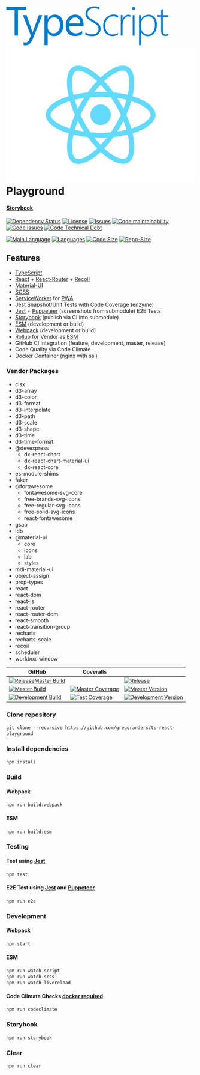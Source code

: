 # [<img src="./typescript.svg" />](http://www.typescriptlang.org/) [<img src="./react.svg" />](https://reactjs.org/) Playground

#### [Storybook](https://gregoranders.github.io/ts-react-playground-docs)

[![Dependency Status][daviddm-image]][daviddm-url]
[![License][license-image]][license-url]
[![Issues][issues-image]][issues-url]
[![Code maintainability][code-maintainability-image]][code-maintainability-url] [![Code issues][code-issues-image]][code-issues-url] [![Code Technical Debt][code-tech-debt-image]][code-tech-debt-url]

[![Main Language][language-image]][code-metric-url] [![Languages][languages-image]][code-metric-url] [![Code Size][code-size-image]][code-metric-url] [![Repo-Size][repo-size-image]][code-metric-url]

## Features

- [TypeScript](http://www.typescriptlang.org/)
- [React](https://reactjs.org/) + [React-Router](https://reacttraining.com/react-router/) + [Recoil](https://recoiljs.org/)
- [Material-UI](https://material-ui.com/getting-started/example-projects/)
- [SCSS](https://sass-lang.com/)
- [ServiceWorker](https://developers.google.com/web/fundamentals/primers/service-workers/) for [PWA](https://web.dev/progressive-web-apps/)
- [Jest](https://jestjs.io) Snapshot/Unit Tests with Code Coverage (enzyme)
- [Jest](https://jestjs.io) + [Puppeteer](https://pptr.dev) (screenshots from submodule) E2E Tests
- [Storybook](https://storybook.js.org) (publish via CI into submodule)
- [ESM](https://github.com/guybedford/es-module-shims) (development or build)
- [Webpack](https://webpack.js.org) (development or build)
- [Rollup](https://rollupjs.org) for Vendor as [ESM](https://github.com/guybedford/es-module-shims)
- GitHub CI Integration (feature, development, master, release)
- Code Quality via Code Climate
- Docker Container (nginx with ssl)

### Vendor Packages

- clsx
- d3-array
- d3-color
- d3-format
- d3-interpolate
- d3-path
- d3-scale
- d3-shape
- d3-time
- d3-time-format
- @devexpress
  - dx-react-chart
  - dx-react-chart-material-ui
  - dx-react-core
- es-module-shims
- faker
- @fortawesome
  - fontawesome-svg-core
  - free-brands-svg-icons
  - free-regular-svg-icons
  - free-solid-svg-icons
  - react-fontawesome
- gsap
- idb
- @material-ui
  - core
  - icons
  - lab
  - styles
- mdi-material-ui
- object-assign
- prop-types
- react
- react-dom
- react-is
- react-router
- react-router-dom
- react-smooth
- react-transition-group
- recharts
- recharts-scale
- recoil
- scheduler
- workbox-window

| GitHub                                                           | Coveralls                                                                  |                                                                              |
| ---------------------------------------------------------------- | -------------------------------------------------------------------------- | ---------------------------------------------------------------------------- |
| [![ReleaseMaster Build][release-build-image]][release-url]       |                                                                            | [![Release][release-image]][release-url]                                     |
| [![Master Build][master-build-image]][master-url]                | [![Master Coverage][master-coveralls-image]][master-coveralls-url]         | [![Master Version][master-version-image]][master-version-url]                |
| [![Development Build][development-build-image]][development-url] | [![Test Coverage][development-coveralls-image]][development-coveralls-url] | [![Development Version][development-version-image]][development-version-url] |

### Clone repository

```
git clone --recursive https://github.com/gregoranders/ts-react-playground
```

### Install dependencies

```
npm install
```

### Build

#### Webpack

```
npm run build:webpack
```

#### ESM

```
npm run build:esm
```

### Testing

#### Test using [Jest](https://jestjs.io/)

```
npm test
```

#### E2E Test using [Jest](https://jestjs.io/) and [Puppeteer](https://pptr.dev/)

```
npm run e2e
```

### Development

#### Webpack

```
npm start
```

#### ESM

```
npm run watch-script
npm run watch-scss
npm run watch-livereload
```

#### Code Climate Checks [docker required](docs/CODECLIMATE.md)

```
npm run codeclimate
```

### Storybook

```
npm run storybook
```

### Clear

```
npm run clear
```

[release-url]: https://github.com/gregoranders/ts-react-playground/releases
[master-url]: https://github.com/gregoranders/ts-react-playground/tree/master
[development-url]: https://github.com/gregoranders/ts-react-playground/tree/development
[repository-url]: https://github.com/gregoranders/ts-react-playground
[code-metric-url]: https://github.com/gregoranders/ts-react-playground/search?l=TypeScript
[travis-url]: https://travis-ci.org/gregoranders/ts-react-playground
[travis-image]: https://travis-ci.org/gregoranders/ts-react-playground.svg?branch=master
[daviddm-url]: https://david-dm.org/gregoranders/ts-react-playground
[daviddm-image]: https://david-dm.org/gregoranders/ts-react-playground.svg?branch=master
[license-url]: https://github.com/gregoranders/ts-react-playground/blob/master/LICENSE
[license-image]: https://img.shields.io/github/license/gregoranders/ts-react-playground.svg
[master-version-url]: https://github.com/gregoranders/ts-react-playground/blob/master/package.json
[master-version-image]: https://img.shields.io/github/package-json/v/gregoranders/ts-react-playground/master
[development-version-url]: https://github.com/gregoranders/ts-react-playground/blob/development/package.json
[development-version-image]: https://img.shields.io/github/package-json/v/gregoranders/ts-react-playground/development
[issues-url]: https://github.com/gregoranders/ts-react-playground/issues
[issues-image]: https://img.shields.io/github/issues-raw/gregoranders/ts-react-playground.svg
[release-image]: https://img.shields.io/github/release/gregoranders/ts-react-playground
[release-build-image]: https://github.com/gregoranders/ts-react-playground/workflows/Release%20CI/badge.svg
[master-build-image]: https://github.com/gregoranders/ts-react-playground/workflows/Master%20CI/badge.svg
[development-build-image]: https://github.com/gregoranders/ts-react-playground/workflows/Development%20CI/badge.svg
[master-coveralls-url]: https://coveralls.io/github/gregoranders/ts-react-playground?branch=master
[master-coveralls-image]: https://img.shields.io/coveralls/github/gregoranders/ts-react-playground/master
[development-coveralls-image]: https://img.shields.io/coveralls/github/gregoranders/ts-react-playground/development
[development-coveralls-url]: https://coveralls.io/github/gregoranders/ts-react-playground?branch=development
[code-maintainability-url]: https://codeclimate.com/github/gregoranders/ts-react-playground/maintainability
[code-maintainability-image]: https://img.shields.io/codeclimate/maintainability/gregoranders/ts-react-playground
[code-issues-url]: https://codeclimate.com/github/gregoranders/ts-react-playground/maintainability
[code-issues-image]: https://img.shields.io/codeclimate/issues/gregoranders/ts-react-playground
[code-tech-debt-url]: https://codeclimate.com/github/gregoranders/ts-react-playground/maintainability
[code-tech-debt-image]: https://img.shields.io/codeclimate/tech-debt/gregoranders/ts-react-playground
[language-image]: https://img.shields.io/github/languages/top/gregoranders/ts-react-playground
[languages-image]: https://img.shields.io/github/languages/count/gregoranders/ts-react-playground
[code-size-image]: https://img.shields.io/github/languages/code-size/gregoranders/ts-react-playground
[repo-size-image]: https://img.shields.io/github/repo-size/gregoranders/ts-react-playground
[travis-url]: https://travis-ci.org/gregoranders/ts-react-playground
[travis-master-image]: https://travis-ci.org/gregoranders/ts-react-playground.svg?branch=master
[travis-development-image]: https://travis-ci.org/gregoranders/ts-react-playground.svg?branch=development
[circleci-url]: https://app.circleci.com/pipelines/github/gregoranders/ts-react-playground
[circleci-master-image]: https://img.shields.io/circleci/build/github/gregoranders/ts-react-playground/master
[circleci-development-image]: https://img.shields.io/circleci/build/github/gregoranders/ts-react-playground/development
[appveyor-url]: https://ci.appveyor.com/project/gregoranders/ts-react-playground
[appveyor-master-image]: https://img.shields.io/appveyor/build/gregoranders/ts-react-playground/master
[appveyor-development-image]: https://img.shields.io/appveyor/build/gregoranders/ts-react-playground/development
